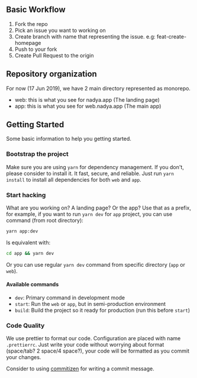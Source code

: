 ## Basic Workflow

1. Fork the repo
2. Pick an issue you want to working on
3. Create branch with name that representing the issue. e.g: feat-create-homepage
4. Push to your fork
5. Create Pull Request to the origin

## Repository organization

For now (17 Jun 2019), we have 2 main directory represented as monorepo.

- web: this is what you see for nadya.app (The landing page)
- app: this is what you see for web.nadya.app (The main app)

## Getting Started

Some basic information to help you getting started.

### Bootstrap the project

Make sure you are using `yarn` for dependency management. If you don't, please consider to install
it. It fast, secure, and reliable. Just run `yarn install` to install all dependencies for both
`web` and `app`.

### Start hacking

What are you working on? A landing page? Or the app? Use that as a prefix, for example, if you want
to run `yarn dev` for `app` project, you can use command (from root directory):

```bash
yarn app:dev
```

Is equivalent with:

```bash
cd app && yarn dev
```

Or you can use regular `yarn dev` command from specific directory (`app` or `web`).

#### Available commands

- `dev`: Primary command in development mode
- `start`: Run the `web` or `app`, but in semi-production environment
- `build`: Build the project so it ready for production (run this before `start`)

### Code Quality

We use prettier to format our code. Configuration are placed with name `.prettierrc`. Just write
your code without worrying about format (space/tab? 2 space/4 space?), your code will be formatted
as you commit your changes.

Consider to using [commitizen](https://commitizen.github.io/cz-cli/) for writing a commit message.
